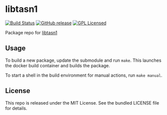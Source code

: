 libtasn1
==========

[![Build Status](https://img.shields.io/travis/com/amylum/libtasn1.svg)](https://travis-ci.com/amylum/libtasn1)
[![GitHub release](https://img.shields.io/github/release/amylum/libtasn1.svg)](https://github.com/amylum/libtasn1/releases)
[![GPL Licensed](http://img.shields.io/badge/license-GPL-green.svg)](https://tldrlegal.com/license/gnu-general-public-license-v3-(gpl-3))

Package repo for [libtasn1](http://www.gnu.org/software/libtasn1/)

## Usage

To build a new package, update the submodule and run `make`. This launches the docker build container and builds the package.

To start a shell in the build environment for manual actions, run `make manual`.

## License

This repo is released under the MIT License. See the bundled LICENSE file for details.

